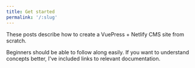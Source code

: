 ```yaml
---
title: Get started
permalink: '/:slug'
---
```

These posts describe how to create a VuePress + Netlify CMS site from scratch.

Beginners should be able to follow along easily. If you want to understand concepts better, I've included links to relevant documentation.
